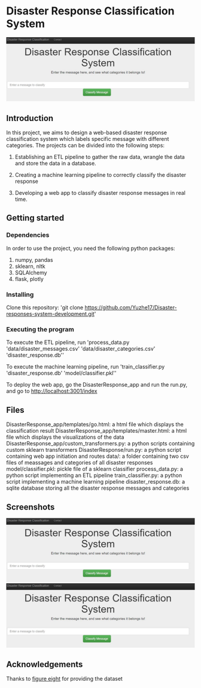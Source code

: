 # Disaster Response Classification System

![homepage](web_app_screenshots\homepage.JPG)

## Introduction

In this project, we aims to design a web-based disaster response classification system which labels
specific message with different categories. The projects can be divided into the following steps:

1. Establishing an ETL pipeline to gather the raw data, wrangle the data and store the data in a database.

2. Creating a machine learning pipeline to correctly classify the disaster response

3. Developing a web app to classify disaster response messages in real time.

## Getting started

### Dependencies

In order to use the project, you need the following python packages:
1. numpy, pandas
2. sklearn, nltk
3. SQLAlchemy
4. flask, plotly

### Installing

Clone this repository:
'git clone https://github.com/Yuzhe17/Disaster-responses-system-development.git'

### Executing the program
To execute the ETL pipeline, run 'process_data.py 'data/disaster_messages.csv' 'data/disaster_categories.csv' 'disaster_response.db''

To execute the machine learning pipeline, run 'train_classifier.py 'disaster_response.db' 'model/classifier.pkl''

To deploy the web app, go the DisasterResponse_app and run the run.py, and go to 
[http://localhost:3001/index](http://localhost:3001/index)

## Files
DisasterResponse_app/templates/go.html: a html file which displays the classification result
DisasterResponse_app/templates/master.html: a html file which displays the visualizations of the data
DisasterResponse_app/custom_transformers.py: a python scripts containing custom sklearn transformers
DisasterResponse/run.py: a python script containing web app initiation and routes
data/: a folder containing two csv files of meassages and categories of all disaster responses
model/classifier.pkl: pickle file of a sklearn classifier
process_data.py: a python script implementing an ETL pipeline
train_classifier.py: a python script implementing a machine learning pipeline
disaster_response.db: a sqlite database storing all the disaster response messages and categories

## Screenshots
![homepage](web_app_screenshots\homepage.JPG)
![classification](web_app_screenshots\homepage.JPG)

## Acknowledgements
Thanks to [figure eight](https://appen.com/) for providing the dataset













